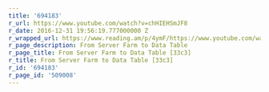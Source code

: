 ```yaml
---
title: '694183'
r_url: https://www.youtube.com/watch?v=chHIEHSmJF8
r_date: 2016-12-31 19:56:19.777000000 Z
r_wrapped_url: https://www.reading.am/p/4ymF/https://www.youtube.com/watch?v=chHIEHSmJF8
r_page_description: From Server Farm to Data Table
r_page_title: From Server Farm to Data Table [33c3]
r_title: From Server Farm to Data Table [33c3]
r_id: '694183'
r_page_id: '509008'
---
```


